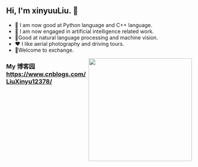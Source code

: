 ## Hi, I'm xinyuuLiu. 👋

- 🔭 I am now good at Python language and C++ language.
- 🌱 I am now engaged in artificial intelligence related work. 
- 🤔Good at natural language processing and machine vision.
- ❤️ I like aerial photography and driving tours.
- 💬Welcome to exchange.
<img align="right" height="280" src="https://pic2.zhimg.com/v2-28020003d4a493c78d8202ba6c35f179_b.webp">

### My 博客园 https://www.cnblogs.com/LiuXinyu12378/
</div>

